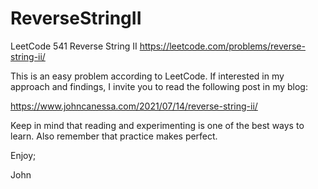 # ReverseStringII
LeetCode 541 Reverse String II
https://leetcode.com/problems/reverse-string-ii/

This is an easy problem according to LeetCode.
If interested in my approach and findings, I invite you to read
the following post in my blog:

https://www.johncanessa.com/2021/07/14/reverse-string-ii/

Keep in mind that reading and experimenting is one of the best 
ways to learn. Also remember that practice makes perfect.

Enjoy;

John
